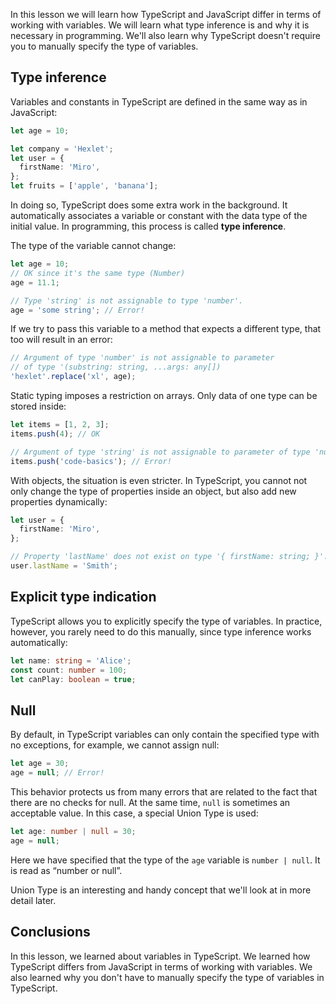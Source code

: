 
In this lesson we will learn how TypeScript and JavaScript differ in terms of working with variables. We will learn what type inference is and why it is necessary in programming. We'll also learn why TypeScript doesn't require you to manually specify the type of variables.

## Type inference

Variables and constants in TypeScript are defined in the same way as in JavaScript:

```typescript
let age = 10;

let company = 'Hexlet';
let user = {
  firstName: 'Miro',
};
let fruits = ['apple', 'banana'];
```

In doing so, TypeScript does some extra work in the background. It automatically associates a variable or constant with the data type of the initial value. In programming, this process is called **type inference**.

The type of the variable cannot change:

```typescript
let age = 10;
// OK since it's the same type (Number)
age = 11.1;

// Type 'string' is not assignable to type 'number'.
age = 'some string'; // Error!
```

If we try to pass this variable to a method that expects a different type, that too will result in an error:

```typescript
// Argument of type 'number' is not assignable to parameter
// of type '(substring: string, ...args: any[])
'hexlet'.replace('xl', age);
```

Static typing imposes a restriction on arrays. Only data of one type can be stored inside:

```typescript
let items = [1, 2, 3];
items.push(4); // OK

// Argument of type 'string' is not assignable to parameter of type 'number'.
items.push('code-basics'); // Error!
```

With objects, the situation is even stricter. In TypeScript, you cannot not only change the type of properties inside an object, but also add new properties dynamically:

```typescript
let user = {
  firstName: 'Miro',
};

// Property 'lastName' does not exist on type '{ firstName: string; }'.
user.lastName = 'Smith';
```

## Explicit type indication

TypeScript allows you to explicitly specify the type of variables. In practice, however, you rarely need to do this manually, since type inference works automatically:

```typescript
let name: string = 'Alice';
const count: number = 100;
let canPlay: boolean = true;
```

## Null

By default, in TypeScript variables can only contain the specified type with no exceptions, for example, we cannot assign null:

```typescript
let age = 30;
age = null; // Error!
```

This behavior protects us from many errors that are related to the fact that there are no checks for null. At the same time, `null` is sometimes an acceptable value. In this case, a special Union Type is used:

```typescript
let age: number | null = 30;
age = null;
```

Here we have specified that the type of the `age` variable is `number | null`. It is read as “number or null”.

Union Type is an interesting and handy concept that we'll look at in more detail later.

## Conclusions

In this lesson, we learned about variables in TypeScript. We learned how TypeScript differs from JavaScript in terms of working with variables. We also learned why you don't have to manually specify the type of variables in TypeScript.